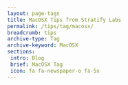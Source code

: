 ```yaml
---
layout: page-tags
title: MacOSX Tips from Stratify Labs
permalink: /tips/tag/macosx/
breadcrumb: tips
archive-type: Tag
archive-keyword: MacOSX
sections:
 intro: Blog
 brief: MacOSX Tag
 icon: fa fa-newspaper-o fa-5x
---
```

